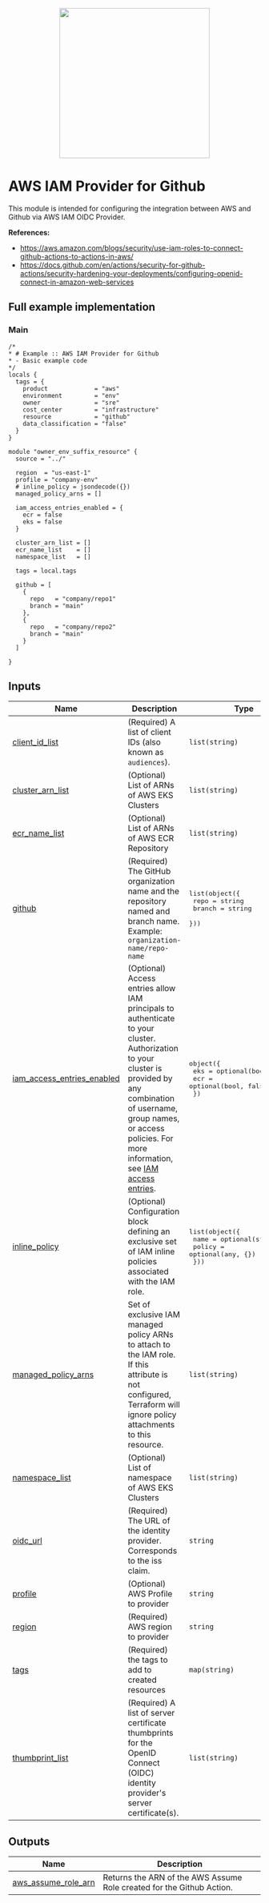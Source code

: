 <p align="center">
  <a href="https://github.com/carlosrfjunior/terraform-modules">
    <image src="https://avatars.githubusercontent.com/u/180111812?s=400&u=cda6d53ade890c5d47426504081e4fcb1167199d&v=4" style="width: 300px;">
  </a>
</p>

# AWS IAM Provider for Github
This module is intended for configuring the integration between AWS and Github via AWS IAM OIDC Provider.

**References:**
- https://aws.amazon.com/blogs/security/use-iam-roles-to-connect-github-actions-to-actions-in-aws/
- https://docs.github.com/en/actions/security-for-github-actions/security-hardening-your-deployments/configuring-openid-connect-in-amazon-web-services

## Full example implementation
### Main
```hcl
/*
* # Example :: AWS IAM Provider for Github
* - Basic example code
*/
locals {
  tags = {
    product             = "aws"
    environment         = "env"
    owner               = "sre"
    cost_center         = "infrastructure"
    resource            = "github"
    data_classification = "false"
  }
}

module "owner_env_suffix_resource" {
  source = "../"

  region  = "us-east-1"
  profile = "company-env"
  # inline_policy = jsondecode({})
  managed_policy_arns = []

  iam_access_entries_enabled = {
    ecr = false
    eks = false
  }

  cluster_arn_list = []
  ecr_name_list    = []
  namespace_list   = []

  tags = local.tags

  github = [
    {
      repo   = "company/repo1"
      branch = "main"
    },
    {
      repo   = "company/repo2"
      branch = "main"
    }
  ]

}
```

## Inputs

| Name | Description | Type | Default | Required |
|------|-------------|------|---------|:--------:|
| <a name="input_client_id_list"></a> [client\_id\_list](#input\_client\_id\_list) | (Required) A list of client IDs (also known as `audiences`). | `list(string)` | <pre>[<br/>  "sts.amazonaws.com"<br/>]</pre> | no |
| <a name="input_cluster_arn_list"></a> [cluster\_arn\_list](#input\_cluster\_arn\_list) | (Optional) List of ARNs of AWS EKS Clusters | `list(string)` | `[]` | no |
| <a name="input_ecr_name_list"></a> [ecr\_name\_list](#input\_ecr\_name\_list) | (Optional) List of ARNs of AWS ECR Repository | `list(string)` | `[]` | no |
| <a name="input_github"></a> [github](#input\_github) | (Required) The GitHub organization name and the repository named and branch name.<br/>Example: `organization-name/repo-name` | <pre>list(object({<br/>    repo   = string<br/>    branch = string<br/>  }))</pre> | n/a | yes |
| <a name="input_iam_access_entries_enabled"></a> [iam\_access\_entries\_enabled](#input\_iam\_access\_entries\_enabled) | (Optional) Access entries allow IAM principals to authenticate to your cluster. Authorization to your cluster is provided by any combination of username, group names, or access policies. For more information, see [IAM access entries](https://docs.aws.amazon.com/eks/latest/userguide/access-entries.html). | <pre>object({<br/>    eks = optional(bool, false)<br/>    ecr = optional(bool, false)<br/>  })</pre> | <pre>{<br/>  "ecr": false,<br/>  "eks": false<br/>}</pre> | no |
| <a name="input_inline_policy"></a> [inline\_policy](#input\_inline\_policy) | (Optional) Configuration block defining an exclusive set of IAM inline policies associated with the IAM role. | <pre>list(object({<br/>    name   = optional(string, "")<br/>    policy = optional(any, {})<br/>  }))</pre> | `[]` | no |
| <a name="input_managed_policy_arns"></a> [managed\_policy\_arns](#input\_managed\_policy\_arns) | Set of exclusive IAM managed policy ARNs to attach to the IAM role. If this attribute is not configured, Terraform will ignore policy attachments to this resource. | `list(string)` | `[]` | no |
| <a name="input_namespace_list"></a> [namespace\_list](#input\_namespace\_list) | (Optional) List of namespace of AWS EKS Clusters | `list(string)` | `[]` | no |
| <a name="input_oidc_url"></a> [oidc\_url](#input\_oidc\_url) | (Required) The URL of the identity provider. Corresponds to the iss claim. | `string` | `"https://token.actions.githubusercontent.com"` | no |
| <a name="input_profile"></a> [profile](#input\_profile) | (Optional) AWS Profile to provider | `string` | `"default"` | no |
| <a name="input_region"></a> [region](#input\_region) | (Required) AWS region to provider | `string` | n/a | yes |
| <a name="input_tags"></a> [tags](#input\_tags) | (Required) the tags to add to created resources | `map(string)` | `{}` | no |
| <a name="input_thumbprint_list"></a> [thumbprint\_list](#input\_thumbprint\_list) | (Required) A list of server certificate thumbprints for the OpenID Connect (OIDC) identity provider's server certificate(s). | `list(string)` | <pre>[<br/>  "6938fd4d98bab03faadb97b34396831e3780aea1"<br/>]</pre> | no |

## Outputs

| Name | Description |
|------|-------------|
| <a name="output_aws_assume_role_arn"></a> [aws\_assume\_role\_arn](#output\_aws\_assume\_role\_arn) | Returns the ARN of the AWS Assume Role created for the Github Action. |
